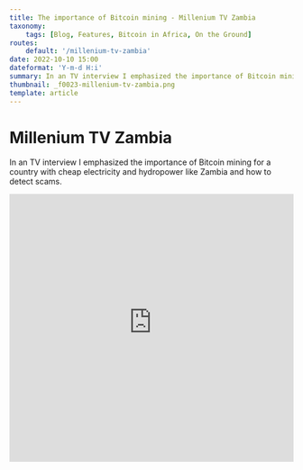 ```yaml
---
title: The importance of Bitcoin mining - Millenium TV Zambia
taxonomy:
    tags: [Blog, Features, Bitcoin in Africa, On the Ground]
routes:
    default: '/millenium-tv-zambia'
date: 2022-10-10 15:00
dateformat: 'Y-m-d H:i'
summary: In an TV interview I emphasized the importance of Bitcoin mining for a country with cheap electricity and hydropower like Zambia and how to detect scams. 
thumbnail: _f0023-millenium-tv-zambia.png
template: article
---
```



# Millenium TV Zambia

In an TV interview I emphasized the importance of Bitcoin mining for a country with cheap electricity and hydropower like Zambia and how to detect scams. 

<iframe width="100%" height="476" src="https://www.youtube-nocookie.com/embed/cZI2wkvxqf4?si=OjWQ5ThXuCItPULd" title="YouTube video player" frameborder="0" allow="accelerometer; autoplay; clipboard-write; encrypted-media; gyroscope; picture-in-picture; web-share" referrerpolicy="strict-origin-when-cross-origin" allowfullscreen></iframe>

